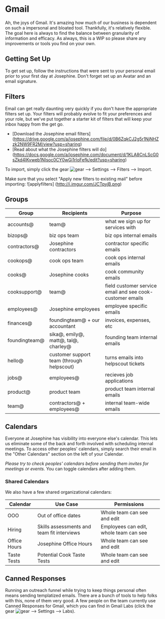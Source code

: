 # Gmail
Ah, the joys of Gmail. It's amazing how much of our business is dependent on such a impersonal and bloated tool. Thankfully, it's relatively flexible. The goal here is always to find the balance between granularity of information and efficacy. As always, this is a WIP so please share any improvements or tools you find on your own. 

## Getting Set Up
To get set up, follow the instructions that were sent to your personal email prior to your first day at Josephine. Don't forget set up an Avatar and an email signature. 

## Filters
Email can get really daunting very quickly if you don't have the appropriate filters set up. Your filters will probably evolve to fit your preferences and your role, but we've put together a starter kit of filters that will keep your inbox happy from the get go. 

- [Download the Josephine email filters]  (https://drive.google.com/a/josephine.com/file/d/0B6ZqkCJ2g5r1NjNHZzk2NW9FR2M/view?usp=sharing)
- [Read about what the Josephine filters will do] (https://docs.google.com/a/josephine.com/document/d/1KLA8CnLScG0sZkd4IKvweb1NIsoc0CY0wGi1rloFefk/edit?usp=sharing)


To import, simply click the gear ![gear](https://lh3.googleusercontent.com/OGoJmEwzeVH0DaM5kG2oKS7yFNwjkeLRcc1ylGSicwaj9smx727TraNLXFALog=w72 "Gmail Gear") --> Settings --> Filters --> Import. 

Make sure that you select "Apply new filters to existing mail" before importing: ![applyfilters] (http://i.imgur.com/JCTpyjB.png)

## Groups

Group | Recipients | Purpose
--- | --- | ---
accounts@ | team@ | what we sign up for services with
bizops@ | biz ops team | biz ops internal emails
contractors@ | Josephine contractors | contractor specific emails
cookops@ | cook ops team | cook ops internal emails
cooks@ | Josephine cooks | cook community emails
cooksupport@ | team@ | field customer service email and see cook-customer emails
employees@ | Josephine employees | employee specific emails
finances@ | foundingteam@ + our accountant | invoices, expenses, etc
foundingteam@ | sika@, emily@, matt@, tal@, charley@ | founding team internal emails
hello@ | customer support team (through helpscout) | turns emails into helpscout tickets
jobs@ | employees@ | recieves job applications
product@ | product team | product team internal emails
team@ | contractors@ + employees@ | internal team-wide emails

## Calendars

Everyone at Josephine has visibility into everyone else's calendar. This lets us eliminate some of the back and forth involved with scheduling internal meetings. To access other peoples' calendars, simply search their email in the "Other Calendars" section on the left of your Calendar. 

*Please try to check peoples' calendars before sending them invites for meetings or events.* You can toggle calendars after adding them. 

### Shared Calendars
We also have a few shared organizational calendars: 

Calendar | Use Case | Permissions 
--- | --- | --- 
OOO | Out of office dates | Whole team can see and edit 
Hiring | Skills assessments and team fit interviews | Employees can edit, whole team can see 
Office Hours | Josephine Office Hours | Whole team can see and edit 
Taste Tests | Potential Cook Taste Tests | Whole team can see and edit 

## Canned Responses
Running an outreach funnel while trying to keep things personal often means sending templatized emails. There are a bunch of tools to help folks with this, none of them very good. A few people on the team currently use Canned Responses for Gmail, which you can find in Gmail Labs (click the gear ![gear](https://lh3.googleusercontent.com/OGoJmEwzeVH0DaM5kG2oKS7yFNwjkeLRcc1ylGSicwaj9smx727TraNLXFALog=w72 "Gmail Gear") --> Settings --> Labs). 
